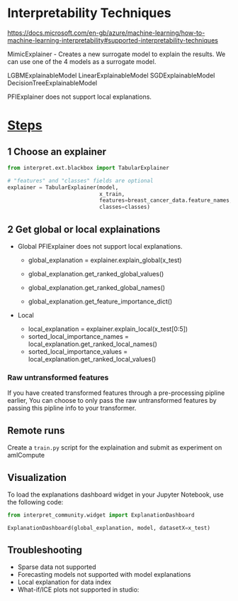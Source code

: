 # Interpretability Techniques
https://docs.microsoft.com/en-gb/azure/machine-learning/how-to-machine-learning-interpretability#supported-interpretability-techniques

MimicExplainer - Creates a new surrogate model to explain the results. We can use one of the 4 models as a surrogate model.

LGBMExplainableModel
LinearExplainableModel
SGDExplainableModel
DecisionTreeExplainableModel


PFIExplainer does not support local explanations.


# [Steps](https://docs.microsoft.com/en-gb/azure/machine-learning/how-to-machine-learning-interpretability-aml#generate-feature-importance-value-on-your-personal-machine)

## 1 Choose an explainer
```python
from interpret.ext.blackbox import TabularExplainer

# "features" and "classes" fields are optional
explainer = TabularExplainer(model, 
                             x_train, 
                             features=breast_cancer_data.feature_names, 
                             classes=classes)
```

## 2 Get global or local explainations

* Global
    PFIExplainer does not support local explanations.

    *  global_explanation = explainer.explain_global(x_test)
    
    *  global_explanation.get_ranked_global_values()
    *  global_explanation.get_ranked_global_names()
    *  global_explanation.get_feature_importance_dict()

* Local

    *  local_explanation = explainer.explain_local(x_test[0:5])
    *  sorted_local_importance_names = local_explanation.get_ranked_local_names()
    *  sorted_local_importance_values = local_explanation.get_ranked_local_values()

### Raw untransformed features

If you have created transformed features through a pre-processing pipline earlier,
You can choose to only pass the raw untransformed features by passing this pipline info to your transformer.

## Remote runs
Create a `train.py` script for the explaination and submit as experiment on amlCompute

## Visualization
To load the explanations dashboard widget in your Jupyter Notebook, use the following code:
```python
from interpret_community.widget import ExplanationDashboard

ExplanationDashboard(global_explanation, model, datasetX=x_test)
```

## Troubleshooting

* Sparse data not supported
* Forecasting models not supported with model explanations
* Local explanation for data index
* What-if/ICE plots not supported in studio: